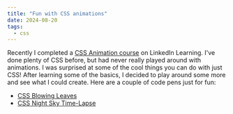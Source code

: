 ```yaml
---
title: "Fun with CSS animations"
date: 2024-08-20
tags:
  - css
---
```


Recently I completed a [CSS Animation course](https://www.linkedin.com/learning/css-animation-14153685) on LinkedIn Learning. I've done plenty of CSS before, but had never really played around with animations. I was surprised at some of the cool things you can do with just CSS! After learning some of the basics, I decided to play around some more and see what I could create. Here are a couple of code pens just for fun:

- [CSS Blowing Leaves](https://codepen.io/brawlins/full/QWXavRR)
- [CSS Night Sky Time-Lapse](https://codepen.io/brawlins/full/VwJyGJv)
